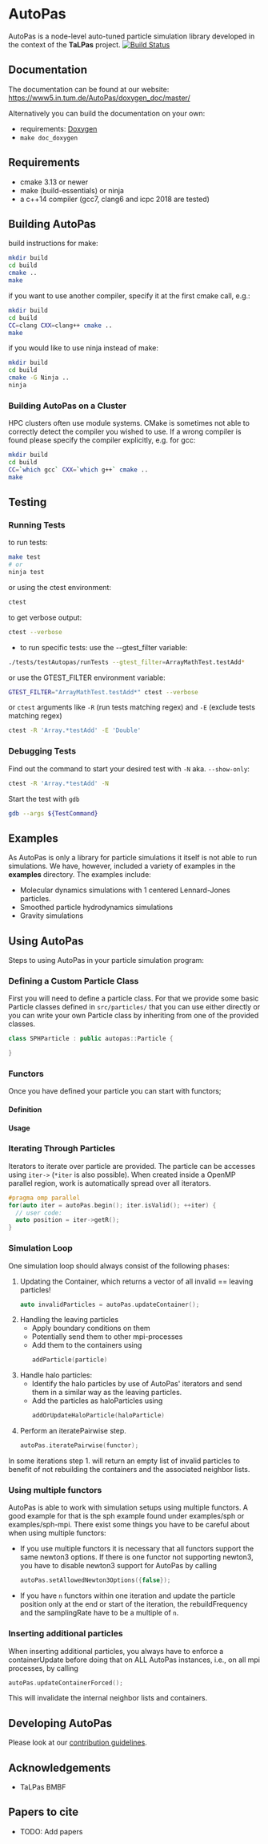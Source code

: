 # AutoPas
AutoPas is a node-level auto-tuned particle simulation library developed
in the context of the **TaLPas** project. [![Build Status](https://www5.in.tum.de/jenkins/mardyn/buildStatus/icon?job=AutoPas-Multibranch/master)](https://www5.in.tum.de/jenkins/mardyn/job/AutoPas-Multibranch/job/master/)

## Documentation
The documentation can be found at our website:
 <https://www5.in.tum.de/AutoPas/doxygen_doc/master/>

Alternatively you can build the documentation on your own:
* requirements: [Doxygen](http://www.doxygen.nl/)
* `make doc_doxygen`

## Requirements
* cmake 3.13 or newer
* make (build-essentials) or ninja
* a c++14 compiler (gcc7, clang6 and icpc 2018 are tested)

## Building AutoPas
build instructions for make:
```bash
mkdir build
cd build
cmake ..
make
```
if you want to use another compiler, specify it at the first cmake call, e.g.:
```bash
mkdir build
cd build
CC=clang CXX=clang++ cmake ..
make
```
if you would like to use ninja instead of make:
```bash
mkdir build
cd build
cmake -G Ninja ..
ninja
```
### Building AutoPas on a Cluster
HPC clusters often use module systems. CMake is sometimes not able to
correctly detect the compiler you wished to use. If a wrong compiler is
found please specify the compiler explicitly, e.g. for gcc:
```bash
mkdir build
cd build
CC=`which gcc` CXX=`which g++` cmake ..
make
```

## Testing
### Running Tests
to run tests:
```bash
make test
# or
ninja test
```
or using the ctest environment:
```bash
ctest
```
to get verbose output:
```bash
ctest --verbose
```
* to run specific tests:
use the --gtest_filter variable:
```bash
./tests/testAutopas/runTests --gtest_filter=ArrayMathTest.testAdd*
```
or use the GTEST_FILTER environment variable:
```bash
GTEST_FILTER="ArrayMathTest.testAdd*" ctest --verbose
```
or `ctest` arguments like `-R` (run tests matching regex) and `-E` (exclude tests matching regex)
```bash
ctest -R 'Array.*testAdd' -E 'Double'
```

### Debugging Tests
Find out the command to start your desired test with `-N` aka. `--show-only`:
```bash
ctest -R 'Array.*testAdd' -N
```
Start the test with `gdb`
```bash
gdb --args ${TestCommand}
```

## Examples
As AutoPas is only a library for particle simulations it itself is not able to run simulations.
We have, however, included a variety of examples in the **examples** directory. The examples include:
* Molecular dynamics simulations with 1 centered Lennard-Jones particles.
* Smoothed particle hydrodynamics simulations
* Gravity simulations

## Using AutoPas
Steps to using AutoPas in your particle simulation program:

### Defining a Custom Particle Class
First you will need to define a particle class.
For that we provide some basic Particle classes defined
in `src/particles/` that you can use either directly
or you can write your own Particle class by inheriting from
one of the provided classes.
```C++
class SPHParticle : public autopas::Particle {

}
```

### Functors
Once you have defined your particle you can start with functors;
#### Definition
#### Usage

### Iterating Through Particles
Iterators to iterate over particle are provided.
The particle can be accesses using `iter->` (`*iter` is also possible).
When created inside a OpenMP parallel region, work is automatically spread over all iterators.
```C++
#pragma omp parallel
for(auto iter = autoPas.begin(); iter.isValid(); ++iter) {
  // user code:
  auto position = iter->getR();
}
```
### Simulation Loop
One simulation loop should always consist of the following phases:
1. Updating the Container, which returns a vector of all invalid == leaving particles!
   ```C++
   auto invalidParticles = autoPas.updateContainer();
   ```
2. Handling the leaving particles
   - Apply boundary conditions on them 
   - Potentially send them to other mpi-processes
   - Add them to the containers using
      ```C++
      addParticle(particle)
      ```
3. Handle halo particles:
   - Identify the halo particles by use of AutoPas' iterators and send them in a similar way as the leaving particles.
   - Add the particles as haloParticles using 
      ```C++
      addOrUpdateHaloParticle(haloParticle)
      ```
4. Perform an iteratePairwise step.
   ```C++
   autoPas.iteratePairwise(functor);
   ```

In some iterations step 1. will return an empty list of invalid particles to benefit of not rebuilding the containers and the associated neighbor lists.

### Using multiple functors

AutoPas is able to work with simulation setups using multiple functors.
A good example for that is the sph example found under examples/sph or examples/sph-mpi.
There exist some things you have to be careful about when using multiple functors:
- If you use multiple functors it is necessary that all functors support the same newton3 options.
If there is one functor not supporting newton3, you have to disable newton3 support for AutoPas by calling
   ```C++
   autoPas.setAllowedNewton3Options({false});
   ```
- If you have `n` functors within one iteration and update the particle position only at the end or start of the iteration, the rebuildFrequency and the samplingRate have to be a multiple of `n`.   

### Inserting additional particles
When inserting additional particles, you always have to enforce a containerUpdate before doing that on ALL AutoPas instances, i.e., on all mpi processes, by calling  
```C++
autoPas.updateContainerForced();
``` 
This will invalidate the internal neighbor lists and containers.

## Developing AutoPas
Please look at our [contribution guidelines](https://github.com/AutoPas/AutoPas/blob/master/.github/CONTRIBUTING.md).

## Acknowledgements
* TaLPas BMBF

## Papers to cite
* TODO: Add papers
